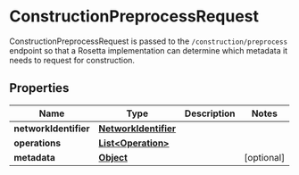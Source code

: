 

# ConstructionPreprocessRequest

ConstructionPreprocessRequest is passed to the `/construction/preprocess` endpoint so that a Rosetta implementation can determine which metadata it needs to request for construction.
## Properties

Name | Type | Description | Notes
------------ | ------------- | ------------- | -------------
**networkIdentifier** | [**NetworkIdentifier**](NetworkIdentifier.md) |  | 
**operations** | [**List&lt;Operation&gt;**](Operation.md) |  | 
**metadata** | [**Object**](.md) |  |  [optional]



